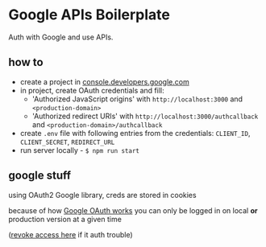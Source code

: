 # Google APIs Boilerplate

  Auth with Google and use APIs.

## how to

  - create a project in [console.developers.google.com](https://console.developers.google.com/)
  - in project, create OAuth credentials and fill:
    - 'Authorized JavaScript origins' with `http://localhost:3000` and `<production-domain>`
    - 'Authorized redirect URIs' with `http://localhost:3000/authcallback` and `<production-domain>/authcallback`
  - create `.env` file with following entries from the credentials: `CLIENT_ID`, `CLIENT_SECRET`, `REDIRECT_URL`
  - run server locally - `$ npm run start`

## google stuff

  using OAuth2 Google library, creds are stored in cookies

  because of how [Google OAuth works](http://stackoverflow.com/a/10857806/3772847) you can only be logged in on local __or__ production version at a given time

  ([revoke access here](https://security.google.com/settings/security/permissions) if it auth trouble)
